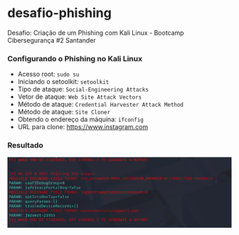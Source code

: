 # desafio-phishing

Desafio: Criação de um Phishing com Kali Linux - Bootcamp Cibersegurança #2 Santander

### Configurando o Phishing no Kali Linux

- Acesso root: ``` sudo su ```
- Iniciando o setoolkit: ``` setoolkit ```
- Tipo de ataque: ``` Social-Engineering Attacks ```
- Vetor de ataque: ``` Web Site Attack Vectors ```
- Método de ataque: ```Credential Harvester Attack Method ```
- Método de ataque: ``` Site Cloner ```
- Obtendo o endereço da máquina: ``` ifconfig ```
- URL para clone: https://www.instagram.com

### Resultado
![alt text](https://github.com/pipocore/desafio-phishing/blob/main/resultado.png)
    
